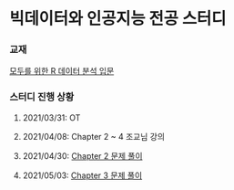 # 빅데이터와 인공지능 전공 스터디

### 교재

[모두를 위한 R 데이터 분석 입문](https://book.naver.com/bookdb/book_detail.nhn?bid=15404279)

### 스터디 진행 상황

1. 2021/03/31: OT

2. 2021/04/08: Chapter 2 ~ 4 조교님 강의

3. 2021/04/30: [Chapter 2 문제 풀이](https://github.com/himitery/dankook/tree/master/bigdata_ai_study/chapter_2)

4. 2021/05/03: [Chapter 3 문제 풀이](https://github.com/himitery/dankook/tree/master/bigdata_ai_study/chapter_3)
